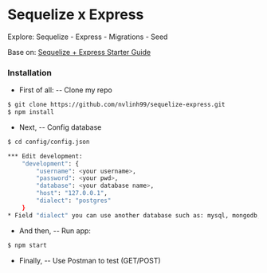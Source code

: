 # Sequelize x Express

Explore: Sequelize - Express - Migrations - Seed

Base on: [Sequelize + Express Starter Guide](https://gist.github.com/vapurrmaid/a111bf3fc0224751cb2f76532aac2465)

### Installation
- First of all:
-- Clone my repo
```sh
$ git clone https://github.com/nvlinh99/sequelize-express.git
$ npm install
```
- Next, 
-- Config database
```sh
$ cd config/config.json

*** Edit development:
    "development": {
        "username": <your username>,
        "password": <your pwd>,
        "database": <your database name>,
        "host": "127.0.0.1",
        "dialect": "postgres"
    }
* Field "dialect" you can use another database such as: mysql, mongodb,...
```
- And then,
-- Run app: 

```sh
$ npm start
```
- Finally,
-- Use Postman to test (GET/POST)
